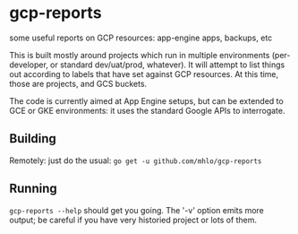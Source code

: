 # gcp-reports
some useful reports on GCP resources: app-engine apps, backups, etc

This is built mostly around projects which run in multiple environments (per-developer, or standard dev/uat/prod, whatever). It will attempt to list things out according to labels that have set against GCP resources. At this time, those are projects, and GCS buckets.

The code is currently aimed at App Engine setups, but can be extended to GCE or GKE environments: it uses the standard Google APIs to interrogate.

## Building

Remotely: just do the usual: `go get -u github.com/mhlo/gcp-reports`

## Running

`gcp-reports --help` should get you going. The '-v' option emits more output; be careful if you have very historied project or lots of them.




